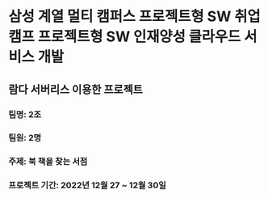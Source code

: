 # **삼성 계열 멀티 캠퍼스 프로젝트형 SW 취업캠프 프로젝트형 SW 인재양성 클라우드 서비스 개발**

## **람다 서버리스 이용한 프로젝트**
### 팀명: 2조
### 팀원: 2명
### **주제: 북 책을 찾는 서점**
### 프로젝트 기간: 2022년 12월 27 ~ 12월 30일
